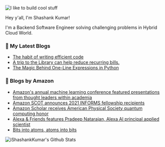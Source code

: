 ![I like to build cool stuff](https://res.cloudinary.com/dt8g3rhcy/image/upload/v1595929574/i_like_to_build_cool_shit._1_nzbwjh.png)

Hey y'all, I'm Shashank Kumar! 

I'm a Backend Software Engineer solving challenging problems in Hybrid Cloud World.

### 📕 My Latest Blogs
<!-- BLOG-POST-LIST:START -->
- [The habit of writing efficient code](https://medium.com/@ishashankkumar/the-habit-of-writing-efficient-code-153b05f04269?source=rss-d24dda280d5f------2)
- [A trip to the Library can help reduce recurring bills.](https://medium.com/swlh/a-trip-to-the-library-can-help-reduce-recurring-bills-23bca495cdf5?source=rss-d24dda280d5f------2)
- [The Magic Behind One-Line Expressions in Python](https://medium.com/swlh/the-magic-behind-one-line-expressions-in-python-816c10180c5c?source=rss-d24dda280d5f------2)
<!-- BLOG-POST-LIST:END -->

### 📕 Blogs by Amazon
<!-- AMAZON-BLOG-POST-LIST:START -->
- [Amazon's annual machine learning conference featured presentations from thought leaders within academia](https://www.amazon.science/videos-webinars/amazons-annual-machine-learning-conference-featured-presentations-from-thought-leaders-within-academia)
- [Amazon SCOT announces 2021 INFORMS fellowship recipients](https://www.amazon.science/academic-engagements/amazon-scot-announces-2021-informs-fellowship-recipients)
- [Amazon Scholar receives American Physical Society quantum computing honor](https://www.amazon.science/academics-at-amazon/amazon-scholar-receives-american-physical-society-quantum-computing-honor)
- [Alexa & Friends features Pradeep Natarajan, Alexa AI principal applied scientist](https://www.amazon.science/videos-webinars/alexa-friends-features-pradeep-natarajan-alexa-ai-principal-applied-scientist)
- [Bits into atoms, atoms into bits](https://www.amazon.science/research-awards/success-stories/bits-into-atoms-atoms-into-bits)
<!-- AMAZON-BLOG-POST-LIST:END -->



<img align="center" alt="iShashankKumar's Github Stats" src="https://github-readme-stats.vercel.app/api?username=ishashankkumar&show_icons=true&hide_border=true" />

